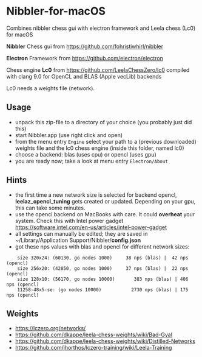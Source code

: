# Nibbler-for-macOS
Combines nibbler chess gui with electron framework and Leela chess (Lc0) for macOS


__Nibbler__ Chess gui from https://github.com/fohristiwhirl/nibbler

__Electron__ Framework from https://github.com/electron/electron

Chess engine __Lc0__ from https://github.com/LeelaChessZero/lc0 
compiled with clang 9.0 for OpenCL and BLAS (Apple vecLib) backends 

Lc0 needs a weights file (network).


## Usage
- unpack this zip-file to a directory of your choice (you probably just did this)
- start Nibbler.app (use right click and open)
- from the menu entry `Engine` select your path to a (previous downloaded) weights file and the lc0 chess engine (inside this folder, named lc0)
- choose a backend: blas (uses cpu) or opencl (uses gpu)
- you are ready now; take a look at menu entry `Electron/About`

## Hints
- the first time a new network size is selected for backend opencl, __leelaz_opencl_tuning__ gets created or updated. Depending on your gpu, this can take some minutes.
- use the opencl backend on MacBooks with care. It could __overheat__ your system. Check this with Intel power gadget https://software.intel.com/en-us/articles/intel-power-gadget 
- all settings can manually be edited; they are saved in
~/Library/Application Support/Nibbler/__config.json__
- got these nps values with blas and opencl for different network sizes:
```
	size 320x24: (60130, go nodes 1000)	    38 nps (blas) |  42 nps (opencl)
	size 256x20: (42850, go nodes 1000)	    37 nps (blas) |  22 nps (opencl)	
	size 128x10: (56170, go nodes 10000)	   383 nps (blas) | 406 nps (opencl)	
	11258-48x5-se: (go nodes 10000)	          2730 nps (blas) | 175 nps (opencl)
```  
## Weights
- https://lczero.org/networks/
- https://github.com/dkappe/leela-chess-weights/wiki/Bad-Gyal
- https://github.com/dkappe/leela-chess-weights/wiki/Distilled-Networks
- https://github.com/jhorthos/lczero-training/wiki/Leela-Training

